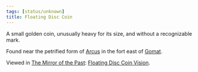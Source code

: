 ```yaml
---
tags: [status/unknown]
title: Floating Disc Coin
---
```


A small golden coin, unusually heavy for its size, and without a recognizable mark. 

Found near the petrified form of [Arcus](<../../../../people/chardonians/arcus.md>) in the fort east of [Gomat](<../../../../gazetteer/greater-dunmar/dunmari-basin/gomat.md>). 

Viewed in [The Mirror of the Past](<../treasure-from-stormcaller-tower/the-mirror-of-the-past.md>): [Floating Disc Coin Vision](<../../mirror-visions/floating-disc-coin-vision.md>). 


